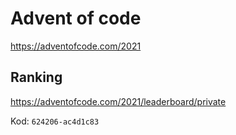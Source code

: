 # Advent of code

<https://adventofcode.com/2021>

## Ranking

<https://adventofcode.com/2021/leaderboard/private>

Kod: `624206-ac4d1c83`
